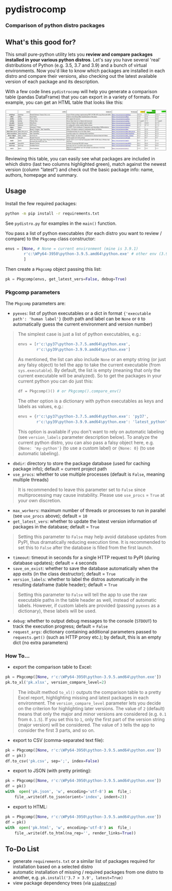 
# pydistrocomp
### Comparison of python distro packages

## What's this good for?
This small pure-python utility lets you **review and compare packages installed in your various python distros**. Let's say you have several 'real' distributions of Python (e.g. 3.5, 3.7 and 3.9) and a bunch of virtual environments. Now you'd like to know which packages are installed in each distro and compare their versions, also checking out the latest available version of each package and its description. 

With a few code lines `pydistrocomp` will help you generate a comparison table (pandas DataFrame) that you can export in a variety of formats. For example, you can get an HTML table that looks like this:

![](https://github.com/S0mbre/pydistrocomp/blob/main/screenshots/screen01.jpg)

Reviewing this table, you can easily see what packages are included in which distro (last two columns highlighted green), match against the newest version (column "latest") and check out the basic package info: name, authors, homepage and summary.

## Usage
Install the few required packages:
```bash
python -m pip install -r requirements.txt
```

See `pydistro.py` for examples in the `main()` function. 

You pass a list of python executables (for each distro you want to review / compare) to the `Pkgcomp` class constructor:
```python
envs = [None, # None = current environment (mine is 3.9.1)
        r'c:\WPy64-3950\python-3.9.5.amd64\python.exe' # other env (3.9.5)
        ]
```

Then create a `Pkgcomp` object passing this list:
```python
pk = Pkgcomp(envs, get_latest_vers=False, debug=True)
```

### Pkgcomp parameters
The `Pkgcomp` parameters are:
- `pyexes`: list of python executables or a dict in format `{'executable path': 'human label'}` (both path and label can be `None` or `0` to automatically guess the current environment and version number)
> The simplest case is just a list of python executables, e.g.:
> ```python
> envs = [r'c:\py37\python-3.7.5.amd64\python.exe', 
>         r'c:\py39\python-3.9.9.amd64\python.exe']
> ```
> As mentioned, the list can also include `None` or an empty string (or just any falsy object) to tell the app to take the current executable (from `sys.executable`). By default, the list is empty (meaning that only the current executable will be analyzed). So to get the packages in your current python you can do just this:
> ```python
> df = Pkgcomp()() # or Pkgcomp().compare_env()
> ```
> The other option is a dictionary with python executables as keys and labels as values, e.g.:
> ```python
> envs = {r'c:\py37\python-3.7.5.amd64\python.exe': 'py37',
>         r'c:\py39\python-3.9.9.amd64\python.exe': 'latest_python'}
> ```
> This option is available if you don't want to rely on automatic labeling (see `version_labels` parameter description below). To analyze the current python distro, you can also pass a falsy object here, e.g. `{None: 'my-python'}` (to use a custom label) or `{None: 0}` (to use automatic labeling).
- `dbdir`: directory to store the package database (used for caching package info); default = current project path
- `use_procs`: whether to use multiple processes (default is `False`, meaning multiple threads)
> It is recommended to leave this parameter set to `False` since multiprocessing may cause instability. Please use `use_procs` = `True` at your own discretion.
- `max_workers`: maximum number of threads or processes to run in parallel (see `use_procs` above); default = `10`
- `get_latest_vers`: whether to update the latest version information of packages in the database; default = `True`
> Setting this parameter to `False` may help avoid database updates from PyPI, thus dramatically reducing execution time. It is recommended to set this to `False` after the database is filled from the first launch.
- `timeout`: timeout in seconds for a single HTTP request to PyPI (during database updates); default = `4` seconds
- `save_on_exist`: whether to save the database automatically when the app exits (in the class destructor); default = `True`
- `version_labels`: whether to label the distros automatically in the resulting dataframe (table header); default = `True`
> Setting this parameter to `False` will tell the app to use the raw executable paths in the table header as well, instead of automatic labels. However, if custom labels are provided (passing `pyexes` as a dictionary), these labels will be used.
- `debug`: whether to output debug messages to the console (`STDOUT`) to track the execution progress; default = `False`
- `request_args`: dictionary containing additional parameters passed to `requests.get()` (such as HTTP proxy etc.); by default, this is an empty dict (no extra parameters)

### How To...
- export the comparison table to Excel:
```python
pk = Pkgcomp([None, r'c:\WPy64-3950\python-3.9.5.amd64\python.exe'])
pk.to_xl('pk.xlsx', version_compare_level=2)
```
> The inbuilt method `to_xl()` outputs the comparison table to a pretty Excel report, highlighting missing and latest packages in each environment.
> The `version_compare_level` parameter lets you decide on the criterion for highlighting later versions. The value of `2` (default) means that only the major and minor versions are considered (e.g. `0.1` from `0.1.5`).
> If you set this to `1`, only the first part of the version string (major version) will be considered. The value of `3` tells the app to consider the first 3 parts, and so on.

- export to CSV (comma-separated text file):
```python
pk = Pkgcomp([None, r'c:\WPy64-3950\python-3.9.5.amd64\python.exe'])
df = pk()
df.to_csv('pk.csv', sep=';', index=False)
```
- export to JSON (with pretty printing):
```python
pk = Pkgcomp([None, r'c:\WPy64-3950\python-3.9.5.amd64\python.exe'])
df = pk()
with  open('pk.json', 'w', encoding='utf-8') as  file_:
    file_.write(df.to_json(orient='index', indent=2))
```
- export to HTML:
```python
pk = Pkgcomp([None, r'c:\WPy64-3950\python-3.9.5.amd64\python.exe'])
df = pk()
with  open('pk.html', 'w', encoding='utf-8') as  file_:
    file_.write(df.to_html(na_rep='', render_links=True))
```

## To-Do List
- generate `requirements.txt` or a similar list of packages required for installation based on a selected distro
- automatic installation of missing / required packages from one distro to another, e.g. 
`pk.install('3.7 > 3.9', latest=True)`
- view package dependency trees (via [`pipdeptree`](https://github.com/naiquevin/pipdeptree))